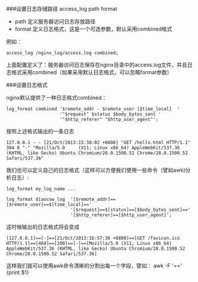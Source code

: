 ###设置日志存储路径
access_log  path  format

 * path      定义服务器访问日志存放路径
 * format    定义日志格式，这是一个可选参数，默认采用combined格式

例如：

    access_log /nginx_log/access.log combined;
    
上面配置定义了：服务器访问日志保存在nginx目录中的access.log文件，并且日志格式采用combined（如果采用默认日志格式，可以忽略format参数）


###设置日志格式

nginx默认提供了一种日志格式combined：

    log_format combined '$remote_addr - $remote_user [$time_local]  '
                        '"$request" $status $body_bytes_sent '
                        '"$http_referer" "$http_user_agent"';
    

按照上述格式输出的一条日志

    127.0.0.1 - - [21/Oct/2013:15:38:02 +0800] "GET /hello.html HTTP/1.1" 304 0 "-" "Mozilla/5.0     (X11; Linux x86_64) AppleWebKit/537.36 (KHTML, like Gecko) Ubuntu Chromium/28.0.1500.52 Chrome/28.0.1500.52 Safari/537.36"
    
我们也可以定义自己的日志格式（这样可以方便我们使用一些命令（譬如awk)分析日志）:

    log_format my_log_name ...
    
    log_format diaocow_log  '[$remote_addr]==[$remote_user]==$[time_local]=='                                                                                         
                            '[$request]==$[status]==[$body_bytes_sent]=='
                            '[$http_referer]==[$http_user_agent]';
                        
这时候输出的日志格式将会变成

    [127.0.0.1]==[-]==[21/Oct/2013:16:57:36 +0800]==[GET /favicon.ico HTTP/1.1]==[404]==[200]==[-]==[Mozilla/5.0 (X11; Linux x86_64) AppleWebKit/537.36 (KHTML, like Gecko) Ubuntu Chromium/28.0.1500.52 Chrome/28.0.1500.52 Safari/537.36]

这样我们就可以使用awk命令清晰的分割出每一个字段，譬如： awk -F '=='  {print $1}


    


